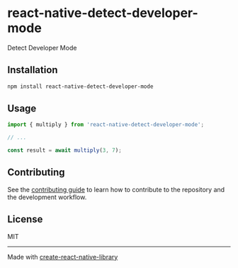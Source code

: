 # react-native-detect-developer-mode

Detect Developer Mode

## Installation

```sh
npm install react-native-detect-developer-mode
```

## Usage

```js
import { multiply } from 'react-native-detect-developer-mode';

// ...

const result = await multiply(3, 7);
```

## Contributing

See the [contributing guide](CONTRIBUTING.md) to learn how to contribute to the repository and the development workflow.

## License

MIT

---

Made with [create-react-native-library](https://github.com/callstack/react-native-builder-bob)
